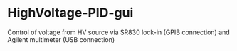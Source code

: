 # HighVoltage-PID-gui
Control of voltage from HV source via SR830 lock-in (GPIB connection) and Agilent multimeter (USB connection)
